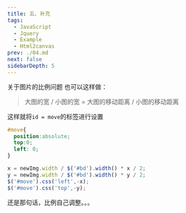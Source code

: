 ```yaml
---
title: 五、补充
tags: 
  - JavaScript
  - Jquery
  - Example
  - Html2canvas
prev: ./04.md
next: false
sidebarDepth: 5
---
```

关于图片的比例问题
也可以这样做：

> 大图的宽 / 小图的宽 = 大图的移动距离 / 小图的移动距离

这样就将`id = move`的标签进行设置

```css
#move{ 
  position:absolute;
  top:0;
  left: 0;
}
```
```js
x = newImg.width / $('#bd').width() * x / 2;
y = newImg.width / $('#bd').width() * y / 2;
$('#move').css('left',-x);
$('#move').css('top',-y);
```

还是那句话，比例自己调整。。。

